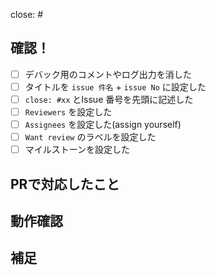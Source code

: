 close: #

## 確認！

- [ ] デバック用のコメントやログ出力を消した
- [ ] タイトルを `issue 件名` + `issue No` に設定した
- [ ] `close: #xx` とIssue 番号を先頭に記述した
- [ ] `Reviewers` を設定した
- [ ] `Assignees` を設定した(assign yourself)
- [ ] `Want review` のラベルを設定した
- [ ] マイルストーンを設定した

## PRで対応したこと

## 動作確認

## 補足
